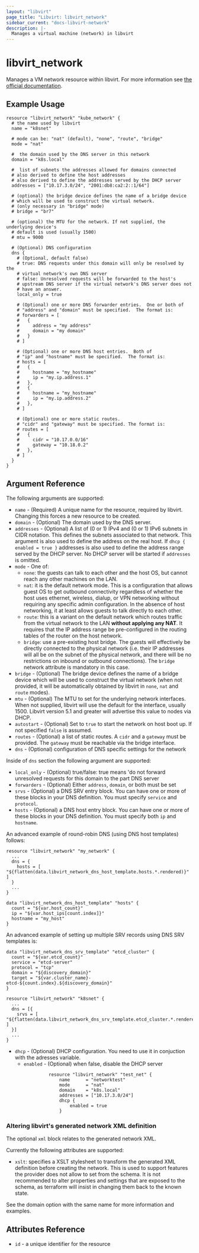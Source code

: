 ```yaml
---
layout: "libvirt"
page_title: "Libvirt: libvirt_network"
sidebar_current: "docs-libvirt-network"
description: |-
  Manages a virtual machine (network) in libvirt
---
```


# libvirt\_network

Manages a VM network resource within libvirt. For more information see
[the official documentation](https://libvirt.org/formatnetwork.html).

## Example Usage

```hcl
resource "libvirt_network" "kube_network" {
  # the name used by libvirt
  name = "k8snet"

  # mode can be: "nat" (default), "none", "route", "bridge"
  mode = "nat"

  #  the domain used by the DNS server in this network
  domain = "k8s.local"

  #  list of subnets the addresses allowed for domains connected
  # also derived to define the host addresses
  # also derived to define the addresses served by the DHCP server
  addresses = ["10.17.3.0/24", "2001:db8:ca2:2::1/64"]

  # (optional) the bridge device defines the name of a bridge device
  # which will be used to construct the virtual network.
  # (only necessary in "bridge" mode)
  # bridge = "br7"

  # (optional) the MTU for the network. If not supplied, the underlying device's
  # default is used (usually 1500)
  # mtu = 9000

  # (Optional) DNS configuration
  dns {
    # (Optional, default false)
    # true: DNS requests under this domain will only be resolved by the
    # virtual network's own DNS server
    # false: Unresolved requests will be forwarded to the host's
    # upstream DNS server if the virtual network's DNS server does not
    # have an answer.
￼   local_only = true

    # (Optional) one or more DNS forwarder entries.  One or both of
    # "address" and "domain" must be specified.  The format is:
    # forwarders = [
    #   {
    #     address = "my address"
    #     domain = "my domain"
    #   }
    # ]

    # (Optional) one or more DNS host entries.  Both of
    # "ip" and "hostname" must be specified.  The format is:
    # hosts = [
    #   {
    #     hostname = "my_hostname"
    #     ip = "my.ip.address.1"
    #   },
    #   {
    #     hostname = "my_hostname"
    #     ip = "my.ip.address.2"
    #   },
    # ]

    # (Optional) one or more static routes.
    # "cidr" and "gateway" must be specified. The format is:
    # routes = [
    #   {
    #     cidr = "10.17.0.0/16"
    #     gateway = "10.18.0.2"
    #   },
    # ]
  }
}
```

## Argument Reference

The following arguments are supported:

* `name` - (Required) A unique name for the resource, required by libvirt.
  Changing this forces a new resource to be created.
* `domain` - (Optional) The domain used by the DNS server.
* `addresses` - (Optional) A list of (0 or 1) IPv4 and (0 or 1) IPv6 subnets in
  CIDR notation.  This defines the subnets associated to that network.
  This argument is also used to define the address on the real host.
  If `dhcp {  enabled = true }` addresses is also used to define the address range served by
  the DHCP server.
  No DHCP server will be started if `addresses` is omitted.
* `mode` -  One of:
    - `none`: the guests can talk to each other and the host OS, but cannot reach
    any other machines on the LAN.
    - `nat`: it is the default network mode. This is a configuration that
    allows guest OS to get outbound connectivity regardless of whether the host
    uses ethernet, wireless, dialup, or VPN networking without requiring any
    specific admin configuration. In the absence of host networking, it at
    least allows guests to talk directly to each other.
    - `route`: this is a variant on the default network which routes traffic from
    the virtual network to the LAN **without applying any NAT**. It requires that
    the IP address range be pre-configured in the routing tables of the router
    on the host network.
    - `bridge`: use a pre-existing host bridge. The guests will effectively be
    directly connected to the physical network (i.e. their IP addresses will
    all be on the subnet of the physical network, and there will be no
    restrictions on inbound or outbound connections). The `bridge` network
    attribute is mandatory in this case.
* `bridge` - (Optional) The bridge device defines the name of a bridge
   device which will be used to construct the virtual network (when not provided,
   it will be automatically obtained by libvirt in `none`, `nat` and `route` modes).
* `mtu` - (Optional) The MTU to set for the underlying network interfaces. When
   not supplied, libvirt will use the default for the interface, usually 1500.
   Libvirt version 5.1 and greater will advertise this value to nodes via DHCP.
* `autostart` - (Optional) Set to `true` to start the network on host boot up.
  If not specified `false` is assumed.
* `routes` - (Optional) a list of static routes. A `cidr` and a `gateway` must
  be provided. The `gateway` must be reachable via the bridge interface.
* `dns` - (Optional) configuration of DNS specific settings for the network

Inside of `dns` section the following argument are supported:
* `local_only` - (Optional) true/false: true means 'do not forward unresolved requests for this domain to the part DNS server
* `forwarders` - (Optional) Either `address`, `domain`, or both must be set
* `srvs` - (Optional) a DNS SRV entry block. You can have one or more of these blocks
   in your DNS definition. You must specify `service` and `protocol`.
* `hosts` - (Optional) a DNS host entry block. You can have one or more of these
   blocks in your DNS definition. You must specify both `ip` and `hostname`.

An advanced example of round-robin DNS (using DNS host templates) follows:

```hcl
resource "libvirt_network" "my_network" {
  ...
  dns = {
    hosts = [ "${flatten(data.libvirt_network_dns_host_template.hosts.*.rendered)}" ]
  }
  ...
}

data "libvirt_network_dns_host_template" "hosts" {
  count = "${var.host_count}"
  ip = "${var.host_ips[count.index]}"
  hostname = "my_host"
}
```

An advanced example of setting up multiple SRV records using DNS SRV templates is:

```hcl
data "libvirt_network_dns_srv_template" "etcd_cluster" {
  count = "${var.etcd_count}"
  service = "etcd-server"
  protocol = "tcp"
  domain = "${discovery_domain}"
  target = "${var.cluster_name}-etcd-${count.index}.${discovery_domain}"
}

resource "libvirt_network" "k8snet" {
  ...
  dns = [{
    srvs = [ "${flatten(data.libvirt_network_dns_srv_template.etcd_cluster.*.rendered)}" ]
  }]
  ...
}
```

* `dhcp` - (Optional) DHCP configuration. 
   You need to use it in conjuction with the adresses variable.
  * `enabled` - (Optional) when false, disable the DHCP server
```hcl
				resource "libvirt_network" "test_net" {
					name      = "networktest"
					mode      = "nat"
					domain    = "k8s.local"
					addresses = ["10.17.3.0/24"]
					dhcp {
						enabled = true
					}
```

### Altering libvirt's generated network XML definition

The optional `xml` block relates to the generated network XML.

Currently the following attributes are supported:

* `xslt`: specifies a XSLT stylesheet to transform the generated XML definition before creating the network.
  This is used to support features the provider does not allow to set from the schema.
  It is not recommended to alter properties and settings that are exposed to the schema, as terraform will insist in changing them back to the known state.

See the domain option with the same name for more information and examples.

## Attributes Reference

* `id` - a unique identifier for the resource
